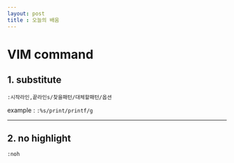 ```yaml
---
layout: post
title : 오늘의 배움
---
```


# VIM command
## 1. substitute

`:시작라인,끝라인s/찾을패턴/대체할패턴/옵션`

example : `:%s/print/printf/g`

---

## 2. no highlight
`:noh`